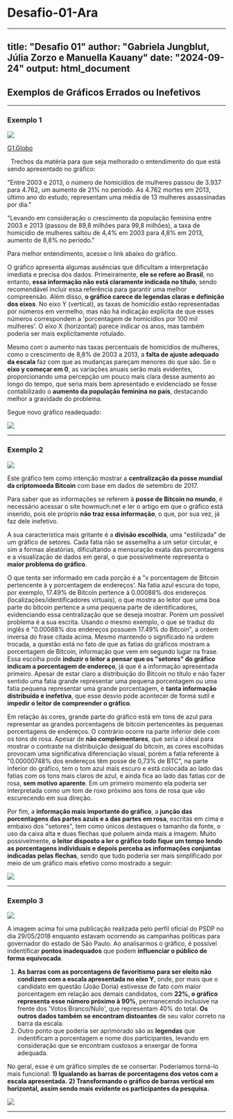 # Desafio-01-Ara

---
title: "Desafio 01"
author: "Gabriela Jungblut, Júlia Zorzo e Manuella Kauany"
date: "2024-09-24"
output: html_document
---

## Exemplos de Gráficos Errados ou Inefetivos

***

### Exemplo 1

![](https://s2.glbimg.com/0GgPNg_c3HCj150DMgHMT9E23Xs=/s.glbimg.com/jo/g1/f/original/2015/11/09/homicidios-de-mulheres.jpg)

[G1.Globo](https://g1.globo.com/politica/noticia/2015/11/503-dos-homicidios-de-mulheres-no-brasil-sao-cometidos-por-familiares.html)

 
Trechos da matéria para que seja melhorado o entendimento do que está sendo apresentado no gráfico: 

"Entre 2003 e 2013, o número de homicídios de mulheres passou de 3.937 para 4.762, um aumento de 21% no período. As 4.762 mortes em 2013, último ano do estudo, representam uma média de 13 mulheres assassinadas por dia."

"Levando em consideração o crescimento da população feminina entre 2003 e 2013 (passou de 89,8 milhões para 99,8 milhões), a taxa de homicídio de mulheres saltou de 4,4% em 2003 para 4,8% em 2013, aumento de 8,8% no período."

Para melhor entendimento, acesse o link abaixo do gráfico. 

O gráfico apresenta algumas ausências que dificultam a interpretação imediata e precisa dos dados. Primeiramente, **ele se refere ao Brasil**, no entanto, **essa informação não está claramente indicada no título**, sendo recomendável incluir essa referência para garantir uma melhor compreensão. Além disso, **o gráfico carece de legendas claras e definição dos eixos**. No eixo Y (vertical), as taxas de homicídio estão representadas por números em vermelho, mas não há indicação explícita de que esses números correspondem a 'porcentagem de homicídios por 100 mil mulheres'. O eixo X (horizontal) parece indicar os anos, mas também poderia ser mais explicitamente rotulado. 

Mesmo com o aumento nas taxas percentuais de homicídios de mulheres, como o crescimento de 8,8% de 2003 a 2013, a **falta de ajuste adequado da escala** faz com que as mudanças pareçam menores do que são. Se o **eixo y começar em 0**, as variações anuais serão mais evidentes, proporcionando uma percepção um pouco mais clara desse aumento ao longo do tempo, que seria mais bem apresentado e evidenciado se fosse contabilizado o **aumento da população feminina no país**, destacando melhor a gravidade do problema.

Segue novo gráfico readequado:

 ![](https://github.com/user-attachments/assets/8bb11369-04d0-4d66-8085-3b5fd3ad76a3)


***

### Exemplo 2

![](https://cdn.howmuch.net/content/images/1600/voronoi-bitcoin_2-7b4d.png)

  Este gráfico tem como intenção mostrar a **centralização da posse mundial da criptomoeda Bitcoin** com base em dados de setembro de 2017. 
  
  Para saber que as informações se referem à **posse de Bitcoin no mundo**, é necessário acessar o site howmuch.net e ler o artigo em que o gráfico está inserido, pois ele próprio **não traz essa informação**, o que, por sua vez, já faz dele inefetivo. 
  
  A sua característica mais gritante é a **divisão escolhida**, uma "estilizada" de um gráfico de setores. Cada fatia não se assemelha a um setor circular, e sim a formas aleatórias, dificultando a mensuração exata das porcentagens e a visualização de dados em geral, o que possivelmente representa o **maior problema do gráfico**. 
  
  O que tenta ser informado em cada porção é a "x porcentagem de Bitcoin pertencente à y porcentagem de endereços'. Na fatia azul escura do topo, por exemplo, 17.49% de Bitcoin pertence à 0.00088% dos endereços (localizações/identificadores virtuais), o que mostra ao leitor que uma boa parte do bitcoin pertence a uma pequena parte de identificadores, evidenciando essa centralização que se deseja mostrar. Porém um possível problema é a sua escrita. Usando o mesmo exemplo, o que se traduz do inglês é "0.00088% dos endereços possuem 17.49% do Bitcoin", a ordem inversa do frase citada acima. Mesmo mantendo o significado na ordem trocada, a questão está no fato de que as fatias do gráficos mostram a porcentagem de Bitcoin, informação que vem em segundo lugar na frase. Essa escolha pode **induzir o leitor a pensar que os "setores" do gráfico indicam a porcentagem de endereço**, já que é a informação apresentada primeiro. Apesar de estar claro a distribuição do Bitcoin no título e não fazer sentido uma fatia grande representar uma pequena porcentagem ou uma fatia pequena representar uma grande porcentagem, é **tanta informação distribuída e inefetiva**, que esse desvio pode acontecer de forma sutil e **impedir o leitor de compreender o gráfico**.
  
  Em relação às cores, grande parte do gráfico está em tons de azul para representar as grandes porcentagens de bitcoin pertencentes às pequenas porcentagens de endereços. O contrário ocorre na parte inferior dele com os tons de rosa. Apesar de **não complementares**, que seria o ideal para mostrar o contraste na distribuição desigual do bitcoin, as cores escolhidas provocam uma significativa diferenciação visual, porém a fatia referente à "0.00000748% dos endereços têm posse de 0,73% de BTC", na parte inferior do gráfico, tem o tom azul mais escuro e está colocada ao lado das fatias com os tons mais claros de azul, e ainda fica ao lado das fatias cor de rosa, **sem motivo aparente**. Em um primeiro momento ela poderia ser interpretada como um tom de roxo próximo aos tons de rosa que vão escurecendo em sua direção. 
  
  Por fim, a **informação mais importante do gráfico**, a **junção das porcentagens das partes azuis e a das partes em rosa**, escritas em cima e embaixo dos "setores", tem como únicos destaques o tamanho da fonte, o uso da caixa alta e duas flechas que poluem ainda mais a imagem. Muito possivelmente, **o leitor disposto a ler o gráfico todo fique um tempo lendo as porcentagens individuais e depois perceba as informações conjuntas indicadas pelas flechas**, sendo que tudo poderia ser mais simplificado por meio de um gráfico mais efetivo como mostrado a seguir: 

![](file:///C:/Users/DeLL-E6420/Documents/J%C3%BAlia/Faculdade%20J%C3%BAlia/Trabalhos/Gr%C3%A1ficoDesafio01)
  
  

<!-- 
Referências: https://howmuch.net/articles/bitcoin-wealth-distribution e https://getdolphins.com/blog/the-worst-graphs-of-2017/ -->

***

### Exemplo 3

![](https://multimidia.gazetadopovo.com.br/media/info/2018/201806/doria/doria-gif-0.png)

   A imagem acima foi uma publicação realizada pelo perfil oficial do PSDP no dia 29/05/2018 enquanto estavam ocorrendo as campanhas políticas para governador do estado de São Paulo. Ao analisarmos o gráfico, é possível indentificar **pontos inadequados** que podem **influenciar o público de forma equivocada**.
   1) **As barras com as porcentagens de favoritismo para ser eleito não condizem com a escala apresentada no eixo Y**, onde, por mais que o candidato em questão (João Doria) estivesse de fato com maior porcentagem em relação aos demais candidatos, com **22%, o gráfico representa esse número próximo à 90%**, permanecendo inclusive na frente dos 'Votos Branco/Nulo', que representam 40% do total. **Os outros dados também se encontram distoantes** de seu valor correto na barra da escala.
   2) Outro ponto que poderia ser aprimorado são as **legendas** que indentificam a porcentagem e nome dos participantes, levando em consideração que se encontram custosos a enxergar de forma adequada.

   No geral, esse é um gráfico simples de se consertar. Poderíamos torná-lo mais funcional:
   **1) Igualando as barras de porcentagens dos votos com a escala apresentada.**
   **2) Transformando o gráfico de barras vertical em horizontal, assim sendo mais evidente os participantes da pesquisa.**

![](https://drive.google.com/uc?id=19-yhYcao8JMv7_dJ_nc8nqf46Y0eAxZ5)

***

<!--
Referências:
https://noticias.uol.com.br/politica/eleicoes/2018/noticias/2018/05/30/psdb-sp-divulga-grafico-desproporcional-de-doria-e-tira-do-ar-apos-criticas.htm
https://www1.folha.uol.com.br/poder/2018/05/grafico-mostra-barra-distorcida-de-intencoes-de-voto-em-doria-e-e-retirado-por-psdb.shtml
https://especiais.gazetadopovo.com.br/eleicoes/2018/pesquisas-eleitorais/ibope/pagina-oficial-psdb-sp-divulga-grafico-distorcido-de-pesquisa-com-doria/
https://sul21.com.br/ta-na-rede/2018/05/doria-publica-grafico-com-proporcoes-absurdas-para-favorecer-sua-campanha-e-vira-piada/





